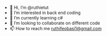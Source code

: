 - 👋 Hi, I’m @ruthietut
- 👀 I’m interested in back end coding
- 🌱 I’m currently learning c#
- 💞️ I’m looking to collaborate on different code
- 📫 How to reach me ruthifeobasi1@gmail.com

<!---
ruthietut/ruthietut is a ✨ special ✨ repository because its `README.md` (this file) appears on your GitHub profile.
You can click the Preview link to take a look at your changes.
--->
